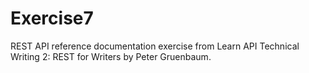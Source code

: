 # Exercise7
REST API reference documentation exercise from Learn API Technical Writing 2: REST for Writers by Peter Gruenbaum.
